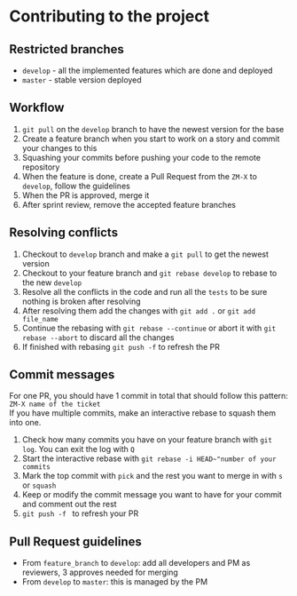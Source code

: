 # Contributing to the project

## Restricted branches
- `develop` - all the implemented features which are done and deployed
- `master` - stable version deployed

## Workflow

1. `git pull` on the `develop` branch to have the newest version for the base
2. Create a feature branch when you start to work on a story and commit your changes to this
3. Squashing your commits before pushing your code to the remote repository   
4. When the feature is done, create a Pull Request from the `ZM-X` to `develop`, follow the guidelines
5. When the PR is approved, merge it
6. After sprint review, remove the accepted feature branches

## Resolving conflicts

1. Checkout to `develop` branch and make a `git pull` to get the newest version
2. Checkout to your feature branch and `git rebase develop` to rebase to the new `develop`
3. Resolve all the conflicts in the code and run all the `tests` to be sure nothing is broken after resolving
4. After resolving them add the changes with `git add .` or `git add file_name`
5. Continue the rebasing with `git rebase --continue` or abort it with `git rebase --abort` to discard all the changes
6. If finished with rebasing `git push -f` to refresh the PR

## Commit messages

For one PR, you should have 1 commit in total that should follow this pattern:
`ZM-X name of the ticket`  
If you have multiple commits, make an interactive rebase to squash them into one.

1. Check how many commits you have on your feature branch with `git log`. You can exit the log with `Q`
2. Start the interactive rebase with `git rebase -i HEAD~"number of your commits`
3. Mark the top commit with `pick` and the rest you want to merge in with `s` or `squash`
4. Keep or modify the commit message you want to have for your commit and comment out the rest
5. `git push -f ` to refresh your PR

## Pull Request guidelines

- From `feature_branch` to `develop`: add all developers and PM as reviewers, 3 approves needed for merging
- From `develop` to `master`: this is managed by the PM
